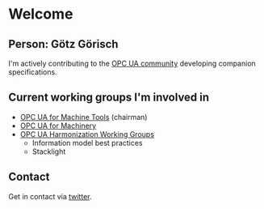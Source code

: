 # Welcome

## Person: Götz Görisch

I'm actively contributing to the [OPC UA community](https://opcfoundation.org/ "OPC Foundation") developing companion specifications.

## Current working groups I'm involved in

- [OPC UA for Machine Tools](https://opcfoundation.org/markets-collaboration/umati/) (chairman)
- [OPC UA for Machinery](https://opcua.vdma.org/viewer/-/v2article/render/47154710)
- [OPC UA Harmonization Working Groups](https://sites.google.com/opcfoundation.online/opc-harmonization/home)
  - Information model best practices
  - Stacklight

## Contact

Get in contact via [twitter](https://twitter.com/goetzgoerisch).
